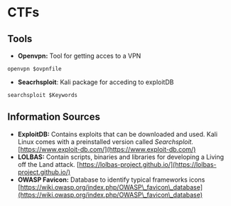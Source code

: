 # CTFs

## Tools

* **Openvpn:** Tool for getting acces to a VPN

```bash=
openvpn $ovpnfile
```



* **Seacrhsploit**: Kali package for acceding to exploitDB

```bash=
searchsploit $Keywords
```

## Information Sources

* **ExploitDB:** Contains exploits that can be downloaded and used. Kali Linux comes with a preinstalled version called _Searchsploit._ [https://www.exploit-db.com/](https://www.exploit-db.com/)
* **LOLBAS:** Contain scripts, binaries and libraries for developing a Living off the Land attack. [https://lolbas-project.github.io/](https://lolbas-project.github.io/)
* **OWASP Favicon:** Database to identify typical frameworks icons [https://wiki.owasp.org/index.php/OWASP\_favicon\_database](https://wiki.owasp.org/index.php/OWASP\_favicon\_database)
